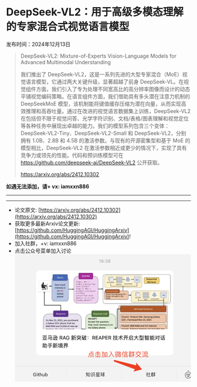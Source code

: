 # DeepSeek-VL2：用于高级多模态理解的专家混合式视觉语言模型
发布时间：2024年12月13日


> DeepSeek-VL2: Mixture-of-Experts Vision-Language Models for Advanced Multimodal Understanding
>
> 我们推出了 DeepSeek-VL2，这是一系列先进的大型专家混合（MoE）视觉语言模型，它通过两大关键升级，显著超越了前身 DeepSeek-VL。在视觉组件方面，我们引入了专为处理不同宽高比的高分辨率图像而设计的动态平铺视觉编码策略。在语言组件方面，我们借助具有多头潜在注意力机制的 DeepSeekMoE 模型，该机制能将键值缓存压缩为潜在向量，从而实现高效推理和高吞吐量。通过在改进的视觉语言数据集上训练，DeepSeek-VL2 在包括但不限于视觉问答、光学字符识别、文档/表格/图表理解和视觉定位等各种任务中展现出卓越的能力。我们的模型系列包含三个变体：DeepSeek-VL2-Tiny、DeepSeek-VL2-Small 和 DeepSeek-VL2，分别拥有 1.0B、2.8B 和 4.5B 的激活参数。与现有的开源密集型和基于 MoE 的模型相比，DeepSeek-VL2 在激活参数相近或更少的情况下，实现了具有竞争力或领先的性能。代码和预训练模型可在 https://github.com/deepseek-ai/DeepSeek-VL2 公开获取。
>
> https://arxiv.org/abs/2412.10302

**如遇无法添加，请+ vx: iamxxn886**
<hr />


<hr />

- 论文原文: [https://arxiv.org/abs/2412.10302](https://arxiv.org/abs/2412.10302)
- 获取更多最新Arxiv论文更新: [https://github.com/HuggingAGI/HuggingArxiv](https://github.com/HuggingAGI/HuggingArxiv)!
- 加入社群，+v: iamxxn886
- 点击公众号菜单加入讨论
![](https://raw.githubusercontent.com/HuggingAGI/wx_assets/main/2024/07/31/1722434818326-94339e92-22f1-4472-9d27-fed232f70b5d.jpeg)